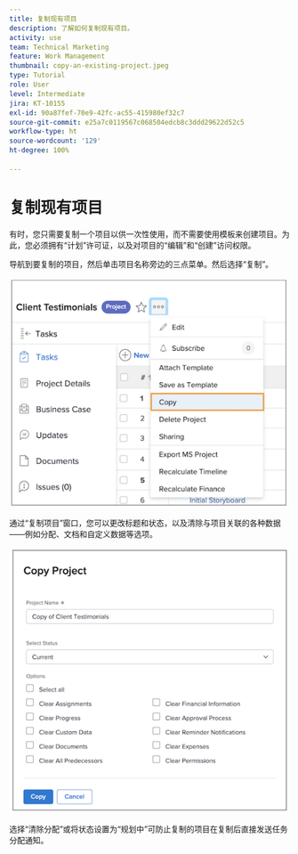 ```yaml
---
title: 复制现有项目
description: 了解如何复制现有项目。
activity: use
team: Technical Marketing
feature: Work Management
thumbnail: copy-an-existing-project.jpeg
type: Tutorial
role: User
level: Intermediate
jira: KT-10155
exl-id: 90a87fef-70e9-42fc-ac55-415980ef32c7
source-git-commit: e25a7c0119567c068504edcb8c3ddd29622d52c5
workflow-type: ht
source-wordcount: '129'
ht-degree: 100%

---
```


# 复制现有项目

有时，您只需要复制一个项目以供一次性使用，而不需要使用模板来创建项目。为此，您必须拥有“计划”许可证，以及对项目的“编辑”和“创建”访问权限。

导航到要复制的项目，然后单击项目名称旁边的三点菜单。然后选择“复制”。

![Cr](assets/copy-existing-01.png)

通过“复制项目”窗口，您可以更改标题和状态，以及清除与项目关联的各种数据——例如分配、文档和自定义数据等选项。

![Cr](assets/copy-existing-02.png)

选择“清除分配”或将状态设置为“规划中”可防止复制的项目在复制后直接发送任务分配通知。
